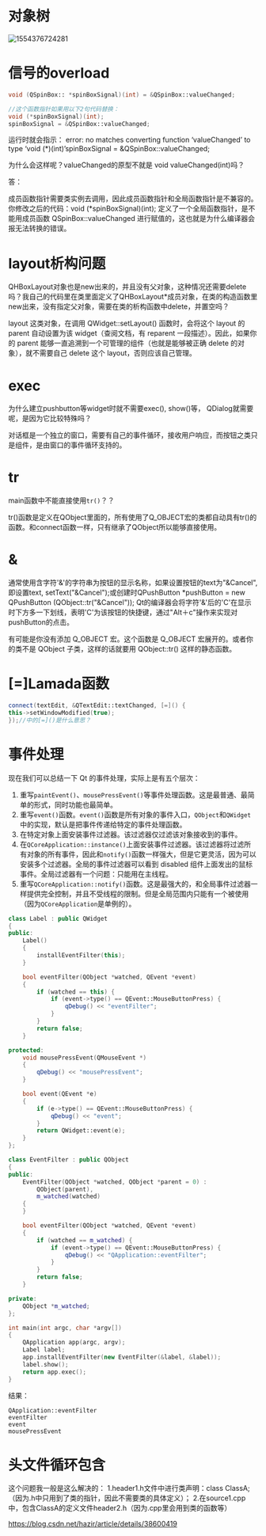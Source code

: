 # 对象树

![1554376724281](assets/1554376724281.png)

# 信号的overload

```c++
void (QSpinBox:: *spinBoxSignal)(int) = &QSpinBox::valueChanged;

//这个函数指针如果用以下2句代码替换：
void (*spinBoxSignal)(int);
spinBoxSignal = &QSpinBox::valueChanged;
```

运行时就会指示：
error: no matches converting function ‘valueChanged’ to type ‘void (*)(int)’spinBoxSignal = &QSpinBox::valueChanged;

为什么会这样呢？valueChanged的原型不就是 void valueChanged(int)吗？

答：

成员函数指针需要类实例去调用，因此成员函数指针和全局函数指针是不兼容的。你修改之后的代码：void (*spinBoxSignal)(int); 定义了一个全局函数指针，是不能用成员函数 QSpinBox::valueChanged 进行赋值的，这也就是为什么编译器会报无法转换的错误。 

# layout析构问题

QHBoxLayout对象也是new出来的，并且没有父对象，这种情况还需要delete吗？我自己的代码里在类里面定义了QHBoxLayout*成员对象，在类的构造函数里new出来，没有指定父对象，需要在类的析构函数中delete，并置空吗？ 

layout 这类对象，在调用 QWidget::setLayout() 函数时，会将这个 layout 的 parent 自动设置为该 widget（查阅文档，有 reparent 一段描述）。因此，如果你的 parent 能够一直追溯到一个可管理的组件（也就是能够被正确 delete 的对象），就不需要自己 delete 这个 layout，否则应该自己管理。 

# exec

为什么建立pushbutton等widget时就不需要exec(), show()等， QDialog就需要呢，是因为它比较特殊吗？ 

对话框是一个独立的窗口，需要有自己的事件循环，接收用户响应，而按钮之类只是组件，是由窗口的事件循环支持的。 

# tr

main函数中不能直接使用`tr()`？？

tr()函数是定义在QObject里面的，所有使用了Q_OBJECT宏的类都自动具有tr()的函数。和connect函数一样，只有继承了QObject所以能够直接使用。 

# &

通常使用含字符'&'的字符串为按钮的显示名称，如果设置按钮的text为"&Cancel", 即设置text, setText("&Cancel");或创建时QPushButton *pushButton = new QPushButton (QObject::tr("&Cancel")); Qt的编译器会将字符'&'后的'C'在显示时下方多一下划线，表明'C'为该按钮的快捷键，通过"Alt＋c"操作来实现对pushButton的点击。 

有可能是你没有添加 Q_OBJECT 宏。这个函数是 Q_OBJECT 宏展开的。或者你的类不是 QObject 子类，这样的话就要用 QObject::tr() 这样的静态函数。 

# [=]Lamada函数

```c++
connect(textEdit, &QTextEdit::textChanged, [=]() {
this->setWindowModified(true);
});//中的[=]()是什么意思？
```

# 事件处理

现在我们可以总结一下 Qt 的事件处理，实际上是有五个层次：

1. 重写`paintEvent()`、`mousePressEvent()`等事件处理函数。这是最普通、最简单的形式，同时功能也最简单。
2. 重写`event()`函数。`event()`函数是所有对象的事件入口，`QObject`和`QWidget`中的实现，默认是把事件传递给特定的事件处理函数。
3. 在特定对象上面安装事件过滤器。该过滤器仅过滤该对象接收到的事件。
4. 在`QCoreApplication::instance()`上面安装事件过滤器。该过滤器将过滤所有对象的所有事件，因此和`notify()`函数一样强大，但是它更灵活，因为可以安装多个过滤器。全局的事件过滤器可以看到 disabled 组件上面发出的鼠标事件。全局过滤器有一个问题：只能用在主线程。
5. 重写`QCoreApplication::notify()`函数。这是最强大的，和全局事件过滤器一样提供完全控制，并且不受线程的限制。但是全局范围内只能有一个被使用（因为`QCoreApplication`是单例的）。

```c++
class Label : public QWidget
{
public:
    Label()
    {
        installEventFilter(this);
    }

    bool eventFilter(QObject *watched, QEvent *event)
    {
        if (watched == this) {
            if (event->type() == QEvent::MouseButtonPress) {
                qDebug() << "eventFilter";
            }
        }
        return false;
    }

protected:
    void mousePressEvent(QMouseEvent *)
    {
        qDebug() << "mousePressEvent";
    }

    bool event(QEvent *e)
    {
        if (e->type() == QEvent::MouseButtonPress) {
            qDebug() << "event";
        }
        return QWidget::event(e);
    }
};

class EventFilter : public QObject
{
public:
    EventFilter(QObject *watched, QObject *parent = 0) :
        QObject(parent),
        m_watched(watched)
    {
    }

    bool eventFilter(QObject *watched, QEvent *event)
    {
        if (watched == m_watched) {
            if (event->type() == QEvent::MouseButtonPress) {
                qDebug() << "QApplication::eventFilter";
            }
        }
        return false;
    }

private:
    QObject *m_watched;
};

int main(int argc, char *argv[])
{
    QApplication app(argc, argv);
    Label label;
    app.installEventFilter(new EventFilter(&label, &label));
    label.show();
    return app.exec();
}
```

结果：

```
QApplication::eventFilter 
eventFilter 
event 
mousePressEvent
```

# 头文件循环包含

这个问题我一般是这么解决的： 1.header1.h文件中进行类声明：class ClassA;（因为.h中只用到了类的指针，因此不需要类的具体定义）； 2.在source1.cpp中，包含ClassA的定义文件header2.h（因为.cpp里会用到类的函数等） 

<https://blog.csdn.net/hazir/article/details/38600419> 